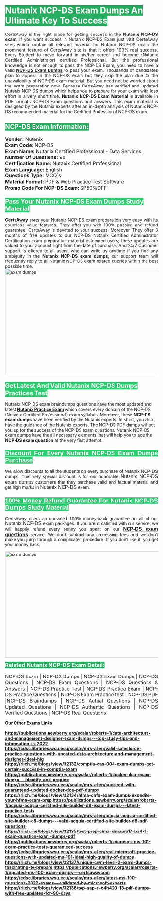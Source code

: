 <h1><span style="color:#ffffff"><strong><span style="background-color:#27ae60">Nutanix NCP-DS Exam Dumps An Ultimate Key To Success</span></strong></span></h1> <div style="text-align:justify">CertsAway is the right place for getting success in the <strong>Nutanix NCP-DS exam</strong>. If you want success in Nutanix NCP-DS Exam just visit CertsAway sites which contain all relevant material for Nutanix NCP-DS exam the prominent feature of CertsAway site is that it offers 100% real success. Every Student to move forward in his/her career and become (Nutanix Certified Administrator) certified Professional. But the professional knowledge is not enough to pass the NCP-DS Exam, you need to have a valid <a href="https://www.certsaway.com/nutanix/ncp-ds-exam-dumps"><strong>NCP-DS Exam Dumps</strong></a> to pass your exam. Thousands of candidates plan to appear in the NCP-DS exam but they skip the plan due to the unavailability of NCP-DS exam material. But you need not be worried about the exam preparation now. Because CertsAway has verified and updated Nutanix NCP-DS dumps which helps you to prepare for your exam with less effort in a very short time. <strong>Nutanix NCP-DS Exam Material</strong> is available in PDF formats NCP-DS Exam questions and answers. This exam material is designed by the Nutanix experts after an in-depth analysis of Nutanix NCP-DS recommended material for the Certified Professional NCP-DS exam.</div> <h2 style="text-align:justify"><span style="color:#ffffff"><span style="background-color:#27ae60">NCP-DS Exam Information:</span></span></h2> <p><span style="font-size:16px"><strong>Vender:</strong> Nutanix<br /> <strong>Exam Code:</strong> NCP-DS<br /> <strong>Exam Name:</strong> Nutanix Certified Professional - Data Services<br /> <strong>Number Of Questions:</strong> 98<br /> <strong>Certification Name: </strong>Nutanix Certified Professional<br /> <strong>Exam Language: </strong>English<br /> <strong>Questions Type:</strong> MCQ`s<br /> <strong>Material Format: </strong>PDF & Web Practice Test Software<br /> <strong>Promo Code For NCP-DS Exam: </strong>SP50%OFF</span></p> <h3><span style="font-size:20px"><span style="color:#ffffff"><strong><span style="background-color:#2ecc71">Pass Your Nutanix NCP-DS Exam Dumps Study Material</span></strong></span></span></h3> <div style="text-align:justify"><a href=" https://www.certsaway.com/"><strong>CertsAway</strong></a> sorts your Nutanix NCP-DS exam preparation very easy with its countless value features. They offer you with 100% passing and refund guarantee. CertsAway is devoted to your success, Moreover, They offer 3 months of free updates to our NCP-DS Nutanix Certified Administrator Certification exam preparation material esteemed users; these updates are valued to your account right from the date of purchase. And 24/7 Customer support is offered to all users, who can write us anytime if you find any ambiguity in the <strong>Nutanix NCP-DS exam dumps</strong>, our support team will frequently reply to all Nutanix NCP-DS exam related queries within the best possible time.</div> <div style="text-align:justify"> </div> <div style="text-align:justify"><a href="https://www.certsaway.com/nutanix/ncp-ds-exam-dumps" rel="no-follow"><img alt="exam dumps" src="https://www.certcollections.com/uploads/content/certsaway.png" style="height:350px; width:750px" /></a></div> <h3><span style="font-size:20px"><span style="color:#ffffff"><strong><span style="background-color:#2ecc71">Get Latest And Valid Nutanix NCP-DS Dumps Practices Test</span></strong></span></span></h3> <p>Nutanix NCP-DS exam braindumps questions have the most updated and latest <a href="https://www.certsaway.com/nutanix-questions"><strong>Nutanix Practice Exam</strong></a> which covers every domain of the NCP-DS (Nutanix Certified Professional) exam syllabus. Moreover, these <strong>NCP-DS exam dumps</strong> have been verified by the Nutanix experts. In short, you also have the guidance of the Nutanix experts. The NCP-DS PDF dumps will set you up for the success of the NCP-DS exam questions. Nutanix NCP-DS exam dumps have the all necessary elements that will help you to ace the <strong>NCP-DS exam question</strong> at the very first attempt.</p> <h3 style="text-align:justify"><span style="font-size:20px"><span style="color:#ffffff"><strong><span style="font-family:Calibri,sans-serif"><span style="background-color:#2ecc71">Discount For Every </span><span style="background-color:#2ecc71">Nutanix NCP-DS Exam</span><span style="background-color:#2ecc71"> Dumps Purchase</span></span></strong></span></span></h3> <div style="text-align:justify"> <p><span style="font-size:11pt"><span style="font-family:Calibri,sans-serif">We allow discounts to all the students on every purchase of Nutanix NCP-DS dumps. This very special discount is for our honorable <span style="font-size:12.0pt"><span style="background-color:white">Nutanix NCP-DS exam dumps </span></span>customers that they purchase valid and factual material and get high marks in <span style="font-size:12.0pt"><span style="background-color:white">Nutanix NCP-DS </span></span>exam. </span></span></p> <h3><span style="font-size:20px"><span style="color:#ffffff"><strong><span style="font-family:Calibri,sans-serif"><span style="background-color:#2ecc71">100% Money Refund Guarantee For </span><span style="background-color:#2ecc71">Nutanix NCP-DS Dumps Study Material</span></span></strong></span></span></h3> <p><span style="font-size:11pt"><span style="font-family:Calibri,sans-serif">CertsAway offers an unrivaled 100% money-back guarantee on all of our <span style="font-size:12.0pt"><span style="background-color:white">Nutanix NCP-DS </span></span>exam packages. If you aren't satisfied with our service, we will happily refund every penny you spent on our <span style="font-size:12.0pt"><span style="background-color:white"><a href="https://www.certsaway.com/nutanix/ncp-ds-exam-dumps"><strong>NCP-DS exam questions</strong></a> </span></span>service. We don't subtract any processing fees and we don't make you jump through a complicated procedure. If you don't like it, you get your money back.</span></span></p> <p><a href="https://www.certsaway.com/nutanix/ncp-ds-exam-dumps" rel="no-follow"><img alt="exam dumps" src="https://www.certcollections.com/uploads/content/certsaway_(2)2.png" style="height:350px; width:750px" /></a></p> <p><span style="color:#ffffff"><strong><span style="font-size:18px"><span style="background-color:#27ae60">Related Nutanix NCP-DS Exam Detail:</span></span></strong></span><br /> <br /> <span style="font-size:16px">NCP-DS Exam | NCP-DS Dumps | NCP-DS Exam Dumps | NCP-DS Questions | NCP-DS Exam Questions | NCP-DS Questions & Answers | NCP-DS Practice Test | NCP-DS Practice Exam | NCP-DS Practice Questions | NCP-DS Exam Practice test | NCP-DS PDF |NCP-DS Braindumps | NCP-DS Actual Questions | NCP-DS Updated Questions | NCP-DS Authentic Questions | NCP-DS Verified Questions | NCP-DS Real Questions</span></p> </div>	<b> Our Other Exams Links<br><br>
  <a href='https://publications.newberry.org/scalar/roberts-1/data-architecture-and-management-designer-exam-dumps---top-study-tips-and-information-in-2022' >https://publications.newberry.org/scalar/roberts-1/data-architecture-and-management-designer-exam-dumps---top-study-tips-and-information-in-2022</a><br><a href='https://cdsc.libraries.wsu.edu/scalar/mrs-allen/valid-salesforce-practice-questions-with-updated-data-architecture-and-management-designer-ideal-hig' >https://cdsc.libraries.wsu.edu/scalar/mrs-allen/valid-salesforce-practice-questions-with-updated-data-architecture-and-management-designer-ideal-hig</a><br><a href='https://riich.me/blogs/view/32132/comptia-cas-004-exam-dumps-get-certain-success-in-comptia-exam' >https://riich.me/blogs/view/32132/comptia-cas-004-exam-dumps-get-certain-success-in-comptia-exam</a>
<a href='https://publications.newberry.org/scalar/roberts-1/docker-dca-exam-dumps---identify-and-prepare' >https://publications.newberry.org/scalar/roberts-1/docker-dca-exam-dumps---identify-and-prepare</a><br><a href='https://cdsc.libraries.wsu.edu/scalar/mrs-allen/succeed-with-guaranteed-updated-docker-dca-pdf-dumps' >https://cdsc.libraries.wsu.edu/scalar/mrs-allen/succeed-with-guaranteed-updated-docker-dca-pdf-dumps</a><br><a href='https://riich.me/blogs/view/32134/hfma-chfp-exam-dumps-expedite-your-hfma-exam-prep' >https://riich.me/blogs/view/32134/hfma-chfp-exam-dumps-expedite-your-hfma-exam-prep</a>
<a href='https://publications.newberry.org/scalar/roberts-1/acquia-acquia-certified-site-builder-d8-exam-dumps---latest-practice-tests' >https://publications.newberry.org/scalar/roberts-1/acquia-acquia-certified-site-builder-d8-exam-dumps---latest-practice-tests</a><br><a href='https://cdsc.libraries.wsu.edu/scalar/mrs-allen/acquia-acquia-certified-site-builder-d8-dumps---valid-acquia-certified-site-builder-d8-pdf-questions' >https://cdsc.libraries.wsu.edu/scalar/mrs-allen/acquia-acquia-certified-site-builder-d8-dumps---valid-acquia-certified-site-builder-d8-pdf-questions</a><br><a href='https://riich.me/blogs/view/32135/test-prep-cima-cimapra17-ba4-1-exam-question-exam-dumps-pdf' >https://riich.me/blogs/view/32135/test-prep-cima-cimapra17-ba4-1-exam-question-exam-dumps-pdf</a>
<a href='https://publications.newberry.org/scalar/roberts-1/microsoft-ms-101-exam-practice-tests-guaranteed-success' >https://publications.newberry.org/scalar/roberts-1/microsoft-ms-101-exam-practice-tests-guaranteed-success</a><br><a href='https://cdsc.libraries.wsu.edu/scalar/mrs-allen/real-microsoft-practice-questions-with-updated-ms-101-ideal-high-quality-of-dumps' >https://cdsc.libraries.wsu.edu/scalar/mrs-allen/real-microsoft-practice-questions-with-updated-ms-101-ideal-high-quality-of-dumps</a><br><a href='https://riich.me/blogs/view/32137/unique-cwm-level-2-exam-dumps-fascinating-to-prepare' >https://riich.me/blogs/view/32137/unique-cwm-level-2-exam-dumps-fascinating-to-prepare</a>
<a href='https://publications.newberry.org/scalar/roberts-1/updated-ms-100-exam-dumps---certsawaycom' >https://publications.newberry.org/scalar/roberts-1/updated-ms-100-exam-dumps---certsawaycom</a><br><a href='https://cdsc.libraries.wsu.edu/scalar/mrs-allen/latest-ms-100-questions-2022-exams---validated-by-microsoft-experts' >https://cdsc.libraries.wsu.edu/scalar/mrs-allen/latest-ms-100-questions-2022-exams---validated-by-microsoft-experts</a><br><a href='https://riich.me/blogs/view/32138/top-sap-c-c4h420-13-pdf-dumps-with-free-updates-for-90-days' >https://riich.me/blogs/view/32138/top-sap-c-c4h420-13-pdf-dumps-with-free-updates-for-90-days</a>
